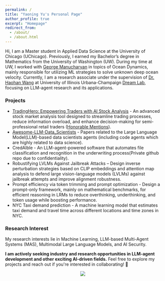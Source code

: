 ```yaml
---
permalink: /
title: "Yaoning Yu's Personal Page"
author_profile: true
excerpt: "Homepage"
redirect_from: 
  - /about/
  - /about.html
---
```


Hi, I am a Master student in Applied Data Science at the University of Chicago (UChicago). Previously, I earned my Bachelor’s degree in Mathematics from the University of Washington (UW). During my time at UW, I worked with [George Manucharyan](https://deep.ocean.washington.edu/) in topics of Ocean Dynamics, mainly responsible for utilizing ML strategies to solve unknown deep ocean velocity. Currently, I am a research associate under the supervision of [Dr. Haohan Wang](https://haohanwang.github.io/) at University of Illinois Urbana-Champaign [Dream Lab](https://dreamlabuiuc.github.io/), focusing on LLM-agent research and its applications.  

### Projects

- [TradingHero: Empowering Traders with AI Stock Analysis](https://github.com/yyu6/TradingHero) - An advanced stock market analysis tool designed to streamline trading processes, reduce information overload, and enhance decision-making for semi-professional retail traders ([Honorable Mentions](https://datascience.uchicago.edu/news/masters-in-applied-data-science-autumn-2024-capstone-showcase/)).
- [Awesome-LLM-Data_Scientists](https://github.com/WhileBug/Awesome-LLM-Data_Scientist) - Papers related to the Large Language Model(LLM)-based data scientists agents (including code agents which are highly related to data science). 
- CredAIble - An LLM-agent-powered software that automates file classification and recognition in the underwriting process(Private github repo due to confidentiality).
- Robustifying LVLMs Against Jailbreak Attacks – Design inverse perturbation strategies based on CLIP embeddings and attention map analysis to defend large vision-language models (LVLMs) against jailbreak attempts and improve alignment robustness.
- Prompt efficiency via token trimming and prompt optimization - Design a prompt-only framework, mainly on mathematical benchmarks, for efficient reasoning in LRMs to reduce overthinking, underthinking, and token usage while boosting performance.
- NYC Taxi demand prediction - A machine learning model that estimates taxi demand and travel time across different locations and time zones in NYC.

### Research Interest

My research interests lie in Machine Learning, LLM-based Multi-Agent Systems (MAS), Multimodal Large Language Models, and AI Security.

**I am actively seeking industry and research opportunities in LLM-agent development and other exciting AI-driven fields.** Feel free to explore my projects and reach out if you're interested in collaborating! 🚀

<div align="center">
<a href='https://clustrmaps.com/site/1c4xm'  title='Visit tracker'>
<img src='//clustrmaps.com/map_v2.png?cl=ffffff&w=80&t=n&d=-rCL4pWeuqDroSJAwddR5-mbvvUKi7xekmJnMMfZni4&co=2d78ad&ct=ffffff'/>
</a>
</div>
